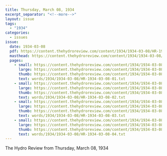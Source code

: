```yaml
---
title: Thursday, March 08, 1934
excerpt_separator: "<!--more-->"
layout: issue
tags:
  - "1934"
categories:
  - issues
issue:
  date: 1934-03-08
  pdf: https://content.thehydroreview.com/content/1934/1934-03-08/HR-1934-03-08.pdf
  masthead: https://content.thehydroreview.com/content/1934/1934-03-08/masthead/HR-1934-03-08.jpg
  pages:
    - small: https://content.thehydroreview.com/content/1934/1934-03-08/small/HR-1934-03-08-01.jpg
      large: https://content.thehydroreview.com/content/1934/1934-03-08/large/HR-1934-03-08-01.jpg
      thumb: https://content.thehydroreview.com/content/1934/1934-03-08/thumbnails/HR-1934-03-08-01.jpg
      text: words/1934/1934-03-08/HR-1934-03-08-01.txt
    - small: https://content.thehydroreview.com/content/1934/1934-03-08/small/HR-1934-03-08-02.jpg
      large: https://content.thehydroreview.com/content/1934/1934-03-08/large/HR-1934-03-08-02.jpg
      thumb: https://content.thehydroreview.com/content/1934/1934-03-08/thumbnails/HR-1934-03-08-02.jpg
      text: words/1934/1934-03-08/HR-1934-03-08-02.txt
    - small: https://content.thehydroreview.com/content/1934/1934-03-08/small/HR-1934-03-08-03.jpg
      large: https://content.thehydroreview.com/content/1934/1934-03-08/large/HR-1934-03-08-03.jpg
      thumb: https://content.thehydroreview.com/content/1934/1934-03-08/thumbnails/HR-1934-03-08-03.jpg
      text: words/1934/1934-03-08/HR-1934-03-08-03.txt
    - small: https://content.thehydroreview.com/content/1934/1934-03-08/small/HR-1934-03-08-04.jpg
      large: https://content.thehydroreview.com/content/1934/1934-03-08/large/HR-1934-03-08-04.jpg
      thumb: https://content.thehydroreview.com/content/1934/1934-03-08/thumbnails/HR-1934-03-08-04.jpg
      text: words/1934/1934-03-08/HR-1934-03-08-04.txt
---
```


The Hydro Review from Thursday, March 08, 1934

<!--more-->

